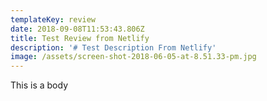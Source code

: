 ```yaml
---
templateKey: review
date: 2018-09-08T11:53:43.806Z
title: Test Review from Netlify
description: '# Test Description From Netlify'
image: /assets/screen-shot-2018-06-05-at-8.51.33-pm.jpg
---
```

This is a body
